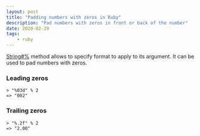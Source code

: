 ```yaml
---
layout: post
title: "Padding numbers with zeros in Ruby"
description: "Pad numbers with zeros in front or back of the number"
date: 2020-02-29
tags:
    - ruby
---
```


[String#%](https://ruby-doc.org/3.2.2/String.html#method-i-25) method allows to specify format to apply to its argument. It can be used to pad numbers with zeros.

### Leading zeros

```
> "%03d" % 2
=> "002"
```

### Trailing zeros

```
> "%.2f" % 2
=> "2.00"
```
